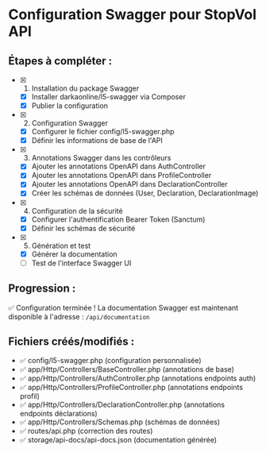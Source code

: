 # Configuration Swagger pour StopVol API

## Étapes à compléter :

- [x] 1. Installation du package Swagger
  - [x] Installer darkaonline/l5-swagger via Composer
  - [x] Publier la configuration

- [x] 2. Configuration Swagger
  - [x] Configurer le fichier config/l5-swagger.php
  - [x] Définir les informations de base de l'API

- [x] 3. Annotations Swagger dans les contrôleurs
  - [x] Ajouter les annotations OpenAPI dans AuthController
  - [x] Ajouter les annotations OpenAPI dans ProfileController
  - [x] Ajouter les annotations OpenAPI dans DeclarationController
  - [x] Créer les schémas de données (User, Declaration, DeclarationImage)

- [x] 4. Configuration de la sécurité
  - [x] Configurer l'authentification Bearer Token (Sanctum)
  - [x] Définir les schémas de sécurité

- [x] 5. Génération et test
  - [x] Générer la documentation
  - [ ] Test de l'interface Swagger UI

## Progression :
✅ Configuration terminée ! La documentation Swagger est maintenant disponible à l'adresse : `/api/documentation`

## Fichiers créés/modifiés :
- ✅ config/l5-swagger.php (configuration personnalisée)
- ✅ app/Http/Controllers/BaseController.php (annotations de base)
- ✅ app/Http/Controllers/AuthController.php (annotations endpoints auth)
- ✅ app/Http/Controllers/ProfileController.php (annotations endpoints profil)
- ✅ app/Http/Controllers/DeclarationController.php (annotations endpoints déclarations)
- ✅ app/Http/Controllers/Schemas.php (schémas de données)
- ✅ routes/api.php (correction des routes)
- ✅ storage/api-docs/api-docs.json (documentation générée)
